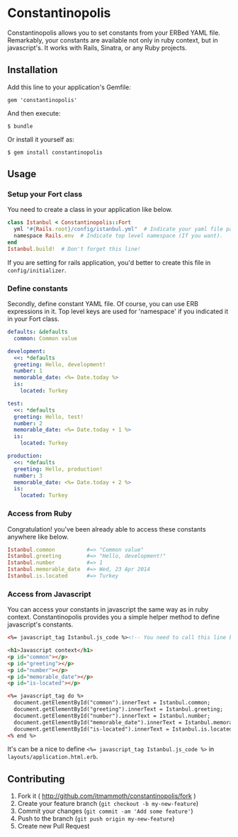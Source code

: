 # Constantinopolis

Constantinopolis allows you to set constants from your ERBed YAML file.
Remarkably, your constants are available not only in ruby context, but in javascript's.
It works with Rails, Sinatra, or any Ruby projects.

## Installation

Add this line to your application's Gemfile:

    gem 'constantinopolis'

And then execute:

    $ bundle

Or install it yourself as:

    $ gem install constantinopolis

## Usage

### Setup your Fort class

You need to create a class in your application like below.

```ruby
class Istanbul < Constantinopolis::Fort
  yml "#{Rails.root}/config/istanbul.yml"  # Indicate your yaml file path.
  namespace Rails.env  # Indicate top level namespace (If you want).
end
Istanbul.build!  # Don't forget this line!
```

If you are setting for rails application, you'd better to create this file in ```config/initializer```.

### Define constants

Secondly, define constant YAML file.
Of course, you can use ERB expressions in it.
Top level keys are used for 'namespace' if you indicated it in your Fort class.

```yaml
defaults: &defaults
  common: Common value

development:
  <<: *defaults
  greeting: Hello, development!
  number: 1
  memorable_date: <%= Date.today %>
  is:
    located: Turkey

test:
  <<: *defaults
  greeting: Hello, test!
  number: 2
  memorable_date: <%= Date.today + 1 %>
  is:
    located: Turkey

production:
  <<: *defaults
  greeting: Hello, production!
  number: 3
  memorable_date: <%= Date.today + 2 %>
  is:
    located: Turkey
```

### Access from Ruby

Congratulation!
you've been already able to access these constants anywhere like below.

```ruby
Istanbul.common          #=> "Common value"
Istanbul.greeting        #=> "Hello, development!"
Istanbul.number          #=> 1
Istanbul.memorable_date  #=> Wed, 23 Apr 2014
Istanbul.is.located      #=> Turkey
```

### Access from Javascript

You can access your constants in javascript the same way as in ruby context.
Constantinopolis provides you a simple helper method to define javascript's constants.

```html
<%= javascript_tag Istanbul.js_code %><!-- You need to call this line before using constants. -->

<h1>Javascript context</h1>
<p id="common"></p>
<p id="greeting"></p>
<p id="number"></p>
<p id="memorable_date"></p>
<p id="is-located"></p>

<%= javascript_tag do %>
  document.getElementById("common").innerText = Istanbul.common;
  document.getElementById("greeting").innerText = Istanbul.greeting;
  document.getElementById("number").innerText = Istanbul.number;
  document.getElementById("memorable_date").innerText = Istanbul.memorable_date;
  document.getElementById("is-located").innerText = Istanbul.is.located;
<% end %>
```

It's can be a nice to define ```<%= javascript_tag Istanbul.js_code %>``` in ```layouts/application.html.erb```.

## Contributing

1. Fork it ( http://github.com/itmammoth/constantinopolis/fork )
2. Create your feature branch (`git checkout -b my-new-feature`)
3. Commit your changes (`git commit -am 'Add some feature'`)
4. Push to the branch (`git push origin my-new-feature`)
5. Create new Pull Request
